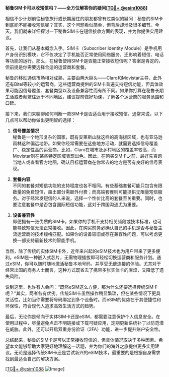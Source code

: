**秘鲁SIM卡可以收短信吗？——全方位解答你的疑问[[TG💪+ @esim1088](https://t.me/s/esim1088)]**

相信不少计划前往秘鲁旅行或长期居住的朋友都曾有过类似的疑问：秘鲁的SIM卡到底能不能接收短信呢？其实，这个问题看似简单，但背后却涉及很多细节。今天，我们就来详细探讨一下秘鲁SIM卡在短信接收方面的表现，并为你提供实用建议。

首先，让我们从基本概念入手。SIM卡（Subscriber Identity Module）是手机用户身份识别模块，它不仅决定了手机能否正常使用网络服务，还影响着短信、电话等功能的运行。那么，在秘鲁使用SIM卡是否能正常接收短信呢？答案是肯定的，但前提是你需要选择合适的运营商和套餐。

秘鲁的移动通信市场相对成熟，主要由两大巨头——Claro和Movistar主导，此外还有Bitel等较小的运营商。这些运营商提供的SIM卡普遍支持短信功能，但具体效果可能因信号覆盖、套餐类型以及设备兼容性而有所不同。如果你打算在秘鲁长期生活或者频繁往返于不同地区，建议提前做好功课，了解各个运营商的服务范围和口碑。

接下来，我们来聊聊如何判断一款SIM卡是否适合用于接收短信。通常来说，以下几点可以帮助你做出更明智的选择：

1. **信号覆盖情况**  
   秘鲁是一个地形复杂的国家，既有安第斯山脉这样的高海拔区域，也有亚马逊雨林这种偏远地带。如果你经常需要在这些地方活动，就需要选择信号覆盖广、稳定性高的运营商。比如，Claro在城市及乡村地区的覆盖率较高，而Movistar则在某些特定区域表现出色。因此，在购买SIM卡之前，最好先咨询当地人或查看官方地图，确认目标运营商在你常去的地方是否有良好的信号表现。

2. **套餐内容**  
   不同的套餐对短信功能的支持程度也各不相同。有些基础套餐可能只包含有限数量的免费短信，超出部分需额外付费；而高端套餐则可能提供无限量短信服务。对于经常发短信的人来说，选择一个性价比高的套餐至关重要。同时，也要注意套餐中是否包含国际短信功能，这对于跨国沟通尤为重要。

3. **设备兼容性**  
   即便拥有一张优质的SIM卡，如果你的手机不支持相关频段或技术标准，也可能导致短信无法正常接收。因此，在购买前务必确认自己的手机是否与秘鲁主流运营商的技术规格匹配。如果你的设备较旧或存在兼容性问题，可以考虑更换一部支持最新技术的智能手机。

当然，除了传统的实体SIM卡外，近年来兴起的eSIM技术也为用户带来了更多便利。eSIM是一种嵌入式芯片，无需物理插拔即可轻松切换运营商和服务计划。通过eSIM，你可以随时随地激活秘鲁本地号码，并享受无缝连接的体验。尤其对于经常出国的商务人士而言，这种方式既省去了携带多张实体卡的麻烦，又降低了遗失风险。

说到这里，也许有人会问：“既然eSIM这么方便，那为什么还要选择传统SIM卡呢？”其实，两者各有优劣。传统SIM卡虽然操作稍显繁琐，但在某些情况下更具灵活性，比如当你需要将号码绑定到多个设备时。而eSIM的优势在于其便捷性和环保性，符合现代人追求高效生活方式的趋势。

最后，无论你是倾向于实体SIM卡还是eSIM，都需要注意保护个人信息安全。在使用过程中，尽量避免点击不明链接或下载可疑应用，定期更新系统补丁以防范潜在威胁。此外，还可以开启双重身份验证（2FA）功能，进一步提升账户安全性。

总结起来，秘鲁的SIM卡是可以正常接收短信的，但具体情况取决于多种因素。希望本文能够帮助大家更好地理解这一话题，并为你们的海外之旅提供更多实用建议。无论是选择传统SIM卡还是尝试新兴的eSIM技术，最重要的是根据自身需求找到最适合自己的解决方案。

[[TG💪+ @esim1088](https://t.me/s/esim1088) ![Image](https://i.postimg.cc/4NQfJmqS/Snipaste-2025-05-13-00-14-12.png)]